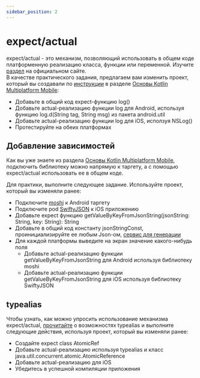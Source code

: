 ```yaml
---
sidebar_position: 2
---
```


# expect/actual

expect/actual - это механизм, позволяющий использовать в общем коде платформенную реализацию класса, функции или переменной. 
Изучите [раздел](https://kotlinlang.org/docs/mpp-connect-to-apis.html) на официальном сайте.  
В качестве практического задания, предлагаем вам изменить проект, который вы создавали по [инструкции](https://kotlinlang.org/docs/kmm-create-first-app.html) в разделе [Основы Kotlin Multiplatform Mobile](kmm):
- Добавьте в общий код expect-функцию log() 
- Добавьте actual-реализацию функции log для Android, используя функцию log.d(String tag, String msg) из пакета android.util
- Добавьте actual-реализацию функции log для iOS, исползуя NSLog()
- Протестируйте на обеих платформах

## Добавление зависимостей

Как вы уже знаете из раздела [Основы Kotlin Multiplatform Mobile](kmm), подключить библиотеку можно напрямую к таргету, а с помощью expect/actual использовать ее в общем коде.

Для практики, выполните следующее задание. Используйте проект, который вы изменяли ранее:
- Подключите [moshi](https://github.com/square/moshi) к Android таргету
- Подключите pod [SwiftyJSON](https://github.com/SwiftyJSON/SwiftyJSON) к iOS приложению
- Добавьте expect функцию getValueByKeyFromJsonString(jsonString: String, key: String): String
- Добавьте в общий код константу jsonStringConst, проинициализируйте ее любым Json-ом, [сервис для генерации](https://json-generator.com/)
- Для каждой платформы выведите на экран значение какого-нибудь поля
    - Добавьте actual-реализацию функции getValueByKeyFromJsonString для Android используя библиотеку moshi
    - Добавьте actual-реализацию функции getValueByKeyFromJsonString для iOS используя библиотеку SwiftyJSON
    
## typealias 

Чтобы узнать, как можно упросить использование механизма expect/actual, [прочитайте](https://kotlinlang.org/docs/mpp-connect-to-apis.html#rules-for-expected-and-actual-declarations) о возможностях typealias и выполните следующие действия, используя проект, который вы изменяли ранее: 

- Создайте expect class AtomicRef
- Добавьте actual-реализацию используя typealias и класс java.util.concurrent.atomic.AtomicReference
- Добавьте actual-реализацию для iOS
- Убедитесь в успешной компиляции приложения
